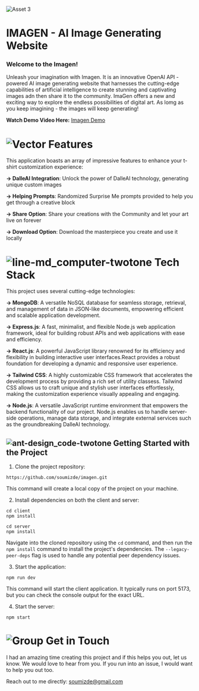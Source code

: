 ![Asset 3](https://github.com/soumizde/imagen/assets/104732379/25fa0821-ae5e-4656-874f-cae22c8793a7)

# IMAGEN - AI Image Generating Website

### **Welcome to the Imagen!**

Unleash your imagination with Imagen. It is an innovative OpenAI API - powered AI image generating website that harnesses the cutting-edge capabilities of artificial intelligence to create stunning and captivating images adn then share it to the community. ImaGen offers a new and exciting way to explore the endless possibilities of digital art. As lomg as you keep imagining - the images will keep generating!

**Watch Demo Video Here:** [Imagen Demo](https://www.loom.com/share/18d9fc0e092043668c73ba601436bad6?sid=2009c7e2-7720-4dc0-8f1e-d79d6972dce3)

# ![Vector](https://github.com/soumizde/imagen/assets/104732379/a178f161-d32b-4782-81d9-f71bbd63ed5f) Features

This application boasts an array of impressive features to enhance your t-shirt customization experience:

**-> DalleAI Integration**: Unlock the power of DalleAI technology, generating unique custom images

**-> Helping Prompts**: Randomized Surprise Me prompts provided to help you get through a creative block

**-> Share Option**: Share your creations with the Community and let your art live on forever
  
**-> Download Option**: Download the masterpiece you create and use it locally

# ![line-md_computer-twotone](https://github.com/soumizde/imagen/assets/104732379/f895199c-9506-48d2-aac7-8fcca844decd) Tech Stack

This project uses several cutting-edge technologies:

**-> MongoDB**: A versatile NoSQL database for seamless storage, retrieval, and management of data in JSON-like documents, empowering efficient and scalable application development.

**-> Express.js**: A fast, minimalist, and flexible Node.js web application framework, ideal for building robust APIs and web applications with ease and efficiency.

**-> React.js**: A powerful JavaScript library renowned for its efficiency and flexibility in building interactive user interfaces.React provides a robust foundation for developing a dynamic and responsive user experience.

**-> Tailwind CSS**: A highly customizable CSS framework that accelerates the development process by providing a rich set of utility classess. Tailwind CSS allows us to craft unique and stylish user interfaces effortlessly, making the customization experience visually appealing and engaging.

**-> Node.js**: A versatile JavaScript runtime environment that empowers the backend functionality of our project. Node.js enables us to handle server-side operations, manage data storage, and integrate external services such as the groundbreaking DalleAI technology.


## ![ant-design_code-twotone](https://github.com/soumizde/imagen/assets/104732379/2aa4ca68-f216-4f84-b0ba-cd1185e60fe6) Getting Started with the Project

1. Clone the project repository:

```
https://github.com/soumizde/imagen.git
```

This command will create a local copy of the project on your machine.

2. Install dependencies on both the client and server:

```
cd client
npm install

cd server
npm install
```

Navigate into the cloned repository using the `cd` command, and then run the `npm install` command to install the project's dependencies. The `--legacy-peer-deps` flag is used to handle any potential peer dependency issues.

3. Start the application:

```
npm run dev
```

This command will start the client application. It typically runs on port 5173, but you can check the console output for the exact URL.

4. Start the server:

```
npm start
```

# ![Group](https://github.com/soumizde/imagen/assets/104732379/2fce2d3d-f719-4e01-b672-989547367241) Get in Touch
I had an amazing time creating this project and if this helps you out, let us know. We would love to hear from you. If you run into an issue, I would want to help you out too. 

Reach out to me directly: soumizde@gmail.com


